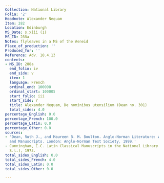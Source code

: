 ```yaml
---
Collection: National Library
Folia: '2'
Headnote: Alexander Nequam
Item: 282
Location: Edinburgh
MS_Date: s.xiii (1)
MS_ID: 288a
Notes: flyleaves in a MS of the Aeneid
Place_of_production: ''
Produced_for: ''
Reference: Adv. 18.4.13
contents:
- MS_ID: 288a
  end_folio: iv
  end_side: v
  item: 1
  language: French
  ordinal_end: 100008
  ordinal_start: 100005
  start_folio: iii
  start_side: r
  title: Alexander Nequam, De nominibus utensilium (Dean no. 301)
  total_sides: 4.0
percentage_English: 0.0
percentage_French: 100.0
percentage_Latin: 0.0
percentage_Other: 0.0
sources:
- 'Dean, Ruth J., and Maureen B. M. Boulton. Anglo-Norman Literature: A Guide to Texts
  and Manuscripts. London: Anglo-Norman Text Society, 1999.'
- Cunningham, I.C. Latin Classical Manuscripts in the National Library of Scotland.
  S.l.], 1973.
total_sides_English: 0.0
total_sides_French: 4.0
total_sides_Latin: 0.0
total_sides_Other: 0.0

---
```

